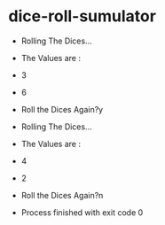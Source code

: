 # dice-roll-sumulator
* Rolling The Dices...
* The Values are :
* 3
* 6
* Roll the Dices Again?y
* Rolling The Dices...
* The Values are :
* 4
* 2
* Roll the Dices Again?n

* Process finished with exit code 0
